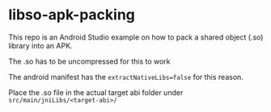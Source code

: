 # libso-apk-packing
This repo is an Android Studio example on how to pack a shared object (.so) library into an APK.

The .so has to be uncompressed for this to work

The android manifest has the `extractNativeLibs=false` for this reason.

Place the .so file in the actual target abi folder under `src/main/jniLibs/<target-abi>/`

